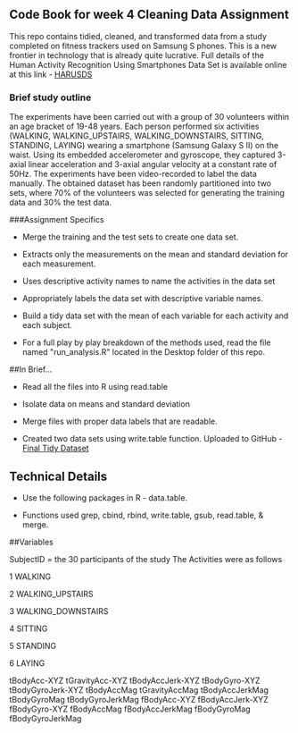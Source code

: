 ## Code Book for week 4 Cleaning Data Assignment
This repo contains tidied, cleaned, and transformed data from a study completed
on fitness trackers used on Samsung S phones. 
This is a new frontier in technology that is already quite lucrative.
Full details of the Human Activity Recognition Using Smartphones Data Set is available online 
at this link - [HARUSDS](http://archive.ics.uci.edu/ml/datasets/Human+Activity+Recognition+Using+Smartphones)

### Brief study outline
The experiments have been carried out with a group of 30 volunteers within an age bracket of 19-48 years. Each person performed six activities (WALKING, WALKING_UPSTAIRS, WALKING_DOWNSTAIRS, SITTING, STANDING, LAYING) wearing a smartphone (Samsung Galaxy S II) on the waist. Using its embedded accelerometer and gyroscope, they captured 3-axial linear acceleration and 3-axial angular velocity at a constant rate of 50Hz. The experiments have been video-recorded to label the data manually. The obtained dataset has been randomly partitioned into two sets, where 70% of the volunteers was selected for generating the training data and 30% the test data. 

###Assignment Specifics
* Merge the training and the test sets to create one data set.

* Extracts only the measurements on the mean and standard deviation for each measurement.

* Uses descriptive activity names to name the activities in the data set

* Appropriately labels the data set with descriptive variable names.

* Build a tidy data set with the mean of each variable for each activity and each subject.

* For a full play by play breakdown of the methods used, read the file named "run_analysis.R" located in the Desktop folder of this repo. 

##In Brief...
* Read all the files into R using read.table

* Isolate data on means and standard deviation

* Merge files with proper data labels that are readable. 

* Created two data sets using write.table function. Uploaded to GitHub - [Final Tidy Dataset](https://github.com/PeterDrennan/GettingData-CleaningData/blob/master/Desktop/final.tidy.data.txt)

## Technical Details

* Use the following packages in R - data.table.

* Functions used grep, cbind, rbind, write.table, gsub, read.table, & merge.

##Variables

SubjectID = the 30 participants of the study
The Activities were as follows

1 WALKING

2 WALKING_UPSTAIRS

3 WALKING_DOWNSTAIRS

4 SITTING

5 STANDING

6 LAYING

tBodyAcc-XYZ tGravityAcc-XYZ tBodyAccJerk-XYZ tBodyGyro-XYZ tBodyGyroJerk-XYZ
tBodyAccMag tGravityAccMag tBodyAccJerkMag tBodyGyroMag tBodyGyroJerkMag
fBodyAcc-XYZ fBodyAccJerk-XYZ fBodyGyro-XYZ fBodyAccMag fBodyAccJerkMag
fBodyGyroMag fBodyGyroJerkMag










